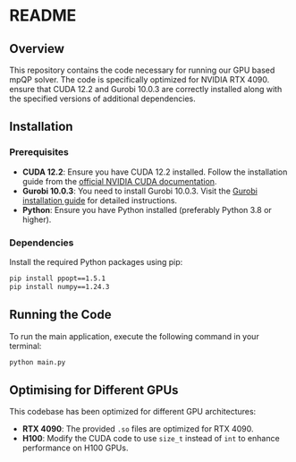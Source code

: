 # README

## Overview

This repository contains the code necessary for running our GPU based mpQP solver. The code is specifically optimized for NVIDIA RTX 4090. ensure that CUDA 12.2 and Gurobi 10.0.3 are correctly installed along with the specified versions of additional dependencies.

## Installation

### Prerequisites

- **CUDA 12.2**: Ensure you have CUDA 12.2 installed. Follow the installation guide from the [official NVIDIA CUDA documentation](https://developer.nvidia.com/cuda-toolkit).
- **Gurobi 10.0.3**: You need to install Gurobi 10.0.3. Visit the [Gurobi installation guide](https://www.gurobi.com/documentation/) for detailed instructions.
- **Python**: Ensure you have Python installed (preferably Python 3.8 or higher).

### Dependencies

Install the required Python packages using pip:

```bash
pip install ppopt==1.5.1
pip install numpy==1.24.3
```

## Running the Code

To run the main application, execute the following command in your terminal:

```bash
python main.py
```

## Optimising for Different GPUs

This codebase has been optimized for different GPU architectures:

- **RTX 4090**: The provided `.so` files are optimized for RTX 4090.
- **H100**: Modify the CUDA code to use `size_t` instead of `int` to enhance performance on H100 GPUs.
